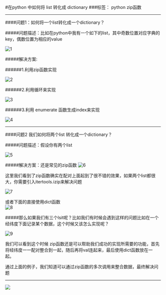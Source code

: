 #在python 中如何将 list 转化成 dictionary
###标签： python zip函数
*** 

####问题1：如何将一个list转化成一个dictionary？

#####问题描述：比如在python中我有一个如下的list，其中奇数位置对应字典的key，偶数位置为相应的value

![1](http://static.datartisan.com/upload/attachment/2016/08/IWzqWMkj.png)

#####解决方案:

######1.利用zip函数实现  

![2](http://static.datartisan.com/upload/attachment/2016/08/4qfSIDAS.png)

######2.利用循环来实现

![3](http://static.datartisan.com/upload/attachment/2016/08/m9iSWtjD.png)  

######3.利用 enumerate 函数生成index来实现  

![4](http://static.datartisan.com/upload/attachment/2016/08/4q6q68w6.png)

*** 

####问题2 我们如何将两个list 转化成一个dictionary？

#####问题描述：假设你有两个list

![5](http://static.datartisan.com/upload/attachment/2016/08/jh3dxDfh.png)

#####解决方案：还是常见的zip函数
![6](http://static.datartisan.com/upload/attachment/2016/08/LI53PNpH.png) 

这里我们看到了zip函数确实在配对上面起到了很不错的效果，如果两个list都很大，你需要引入itertools.izip来解决问题

![7](http://static.datartisan.com/upload/attachment/2016/08/Gu9VoxIZ.png)

或者下面的直接使用dict函数  
![8](http://static.datartisan.com/upload/attachment/2016/08/dOGgJbb3.png)

#####那么如果我们有三个lsit呢？比如我们有时候会遇到这样的问题比如在一个经纬度下面记录某个数据，这个时候又该怎么实现呢？

![9](http://static.datartisan.com/upload/attachment/2016/08/GFuOE3gq.png)

我们可以看到这个时候 zip函数还是可以帮助我们成功的实现所需要的功能，首先将经纬度一一配对整合到一起，随后再将val连起来，最后使用dict函数放在一起。

通过上面的例子，我们知道可以通过zip函数的多次调用来整合数据，最终解决问题

*** 
![](http://static.datartisan.com/upload/attachment/2016/05/xKM5xlV4.png)
